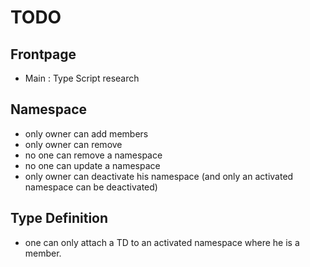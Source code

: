 # TODO
## Frontpage
 - Main : Type Script research

## Namespace
 - only owner can add members
 - only owner can remove 
 - no one can remove a namespace
 - no one can update a namespace
 - only owner can deactivate his namespace (and only an activated namespace can be deactivated)
 
 
## Type Definition
 - one can only attach a TD to an activated namespace where he is a member.


